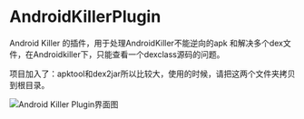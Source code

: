 ﻿# AndroidKillerPlugin
Android Killer 的插件，用于处理AndroidKiller不能逆向的apk
和解决多个dex文件，在Androidkiller下，只能查看一个dexclass源码的问题。

项目加入了：apktool和dex2jar所以比较大，使用的时候，请把这两个文件夹拷贝到根目录。

![Android Killer Plugin界面图](https://github.com/supperlitt/AndroidKillerPlugin/edit/master/tt.jpg)
